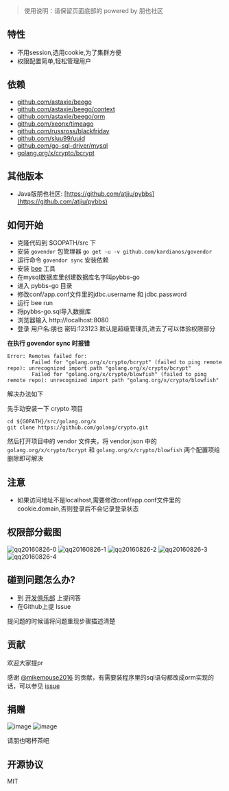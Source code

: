 > 使用说明：请保留页面底部的 powered by 朋也社区

## 特性

- 不用session,选用cookie,为了集群方便
- 权限配置简单,轻松管理用户

## 依赖

- [github.com/astaxie/beego](https://github.com/astaxie/beego)
- [github.com/astaxie/beego/context](https://github.com/astaxie/beego/context)
- [github.com/astaxie/beego/orm](https://github.com/astaxie/beego/orm)
- [github.com/xeonx/timeago](https://github.com/xeonx/timeago)
- [github.com/russross/blackfriday](https://github.com/russross/blackfriday)
- [github.com/sluu99/uuid](https://github.com/sluu99/uuid)
- [github.com/go-sql-driver/mysql](https://github.com/go-sql-driver/mysql)
- [golang.org/x/crypto/bcrypt](https://golang.org/x/crypto/bcrypt)

## 其他版本

- Java版朋也社区: [https://github.com/atjiu/pybbs](https://github.com/atjiu/pybbs)

## 如何开始

- 克隆代码到 $GOPATH/src 下
- 安装 `govendor` 包管理器 `go get -u -v github.com/kardianos/govendor`
- 运行命令 `govendor sync` 安装依赖
- 安装 [bee](https://github.com/beego/bee) 工具
- 在mysql数据库里创建数据库名字叫pybbs-go
- 进入 pybbs-go 目录
- 修改conf/app.conf文件里的jdbc.username 和 jdbc.password
- 运行 bee run
- 将pybbs-go.sql导入数据库
- 浏览器输入 http://localhost:8080
- 登录 用户名:朋也 密码:123123 默认是超级管理员,进去了可以体验权限部分

**在执行 govendor sync 时报错**

```
Error: Remotes failed for:
        Failed for "golang.org/x/crypto/bcrypt" (failed to ping remote repo): unrecognized import path "golang.org/x/crypto/bcrypt"
        Failed for "golang.org/x/crypto/blowfish" (failed to ping remote repo): unrecognized import path "golang.org/x/crypto/blowfish"
```

解决办法如下

先手动安装一下 crypto 项目

```
cd ${GOPATH}/src/golang.org/x
git clone https://github.com/golang/crypto.git
```

然后打开项目中的 vendor 文件夹，将 vendor.json 中的 `golang.org/x/crypto/bcrypt` 和 `golang.org/x/crypto/blowfish` 两个配置项给删除即可解决


## 注意

- 如果访问地址不是localhost,需要修改conf/app.conf文件里的cookie.domain,否则登录后不会记录登录状态

## 权限部分截图

![qq20160826-0](./screenshot/4e509d50-6bd9-11e6-8663-6e81af221079.png)
![qq20160826-1](./screenshot/4e87322a-6bd9-11e6-9bd5-bab182846204.png)
![qq20160826-2](./screenshot/4e6c3592-6bd9-11e6-9a8c-d66f9a2e2aba.png)
![qq20160826-3](./screenshot/4e86cae2-6bd9-11e6-9208-bdcb371424d8.png)
![qq20160826-4](./screenshot/4e917046-6bd9-11e6-9c43-322c85751d67.png)

## 碰到问题怎么办?

- 到 [开发俱乐部](https://17dev.club/) 上提问答
- 在Github上提 Issue

提问题的时候请将问题重现步骤描述清楚

## 贡献

欢迎大家提pr

感谢 [@mikemouse2016](https://github.com/mikemouse2016) 的贡献，有需要装程序里的sql语句都改成orm实现的话，可以参见 [issue](https://github.com/tomoya92/pybbs-go/issues/2)

## 捐赠

![image](./screenshot/9283d530-6bae-11e6-8c34-cd27060b9074.png)
![image](./screenshot/7c2a4db4-6bae-11e6-891c-4b6bc4f00f4b.png)

请朋也喝杯茶吧

## 开源协议

MIT
